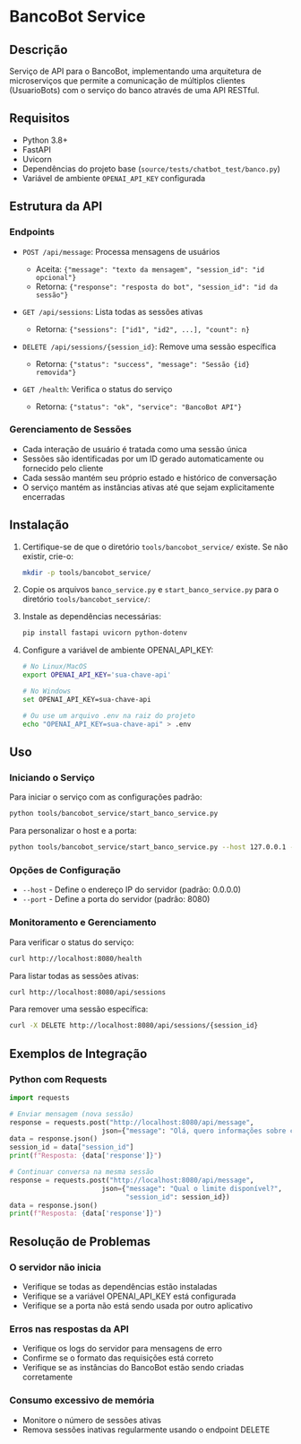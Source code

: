 # BancoBot Service

## Descrição
Serviço de API para o BancoBot, implementando uma arquitetura de microserviços que permite a comunicação de múltiplos clientes (UsuarioBots) com o serviço do banco através de uma API RESTful.

## Requisitos
- Python 3.8+
- FastAPI
- Uvicorn
- Dependências do projeto base (`source/tests/chatbot_test/banco.py`)
- Variável de ambiente `OPENAI_API_KEY` configurada

## Estrutura da API

### Endpoints
- `POST /api/message`: Processa mensagens de usuários
  - Aceita: `{"message": "texto da mensagem", "session_id": "id opcional"}`
  - Retorna: `{"response": "resposta do bot", "session_id": "id da sessão"}`

- `GET /api/sessions`: Lista todas as sessões ativas
  - Retorna: `{"sessions": ["id1", "id2", ...], "count": n}`

- `DELETE /api/sessions/{session_id}`: Remove uma sessão específica
  - Retorna: `{"status": "success", "message": "Sessão {id} removida"}`

- `GET /health`: Verifica o status do serviço
  - Retorna: `{"status": "ok", "service": "BancoBot API"}`

### Gerenciamento de Sessões
- Cada interação de usuário é tratada como uma sessão única
- Sessões são identificadas por um ID gerado automaticamente ou fornecido pelo cliente
- Cada sessão mantém seu próprio estado e histórico de conversação
- O serviço mantém as instâncias ativas até que sejam explicitamente encerradas

## Instalação

1. Certifique-se de que o diretório `tools/bancobot_service/` existe. Se não existir, crie-o:
   ```bash
   mkdir -p tools/bancobot_service/
   ```

2. Copie os arquivos `banco_service.py` e `start_banco_service.py` para o diretório `tools/bancobot_service/`:

3. Instale as dependências necessárias:
   ```bash
   pip install fastapi uvicorn python-dotenv
   ```

4. Configure a variável de ambiente OPENAI_API_KEY:
   ```bash
   # No Linux/MacOS
   export OPENAI_API_KEY='sua-chave-api'
   
   # No Windows
   set OPENAI_API_KEY=sua-chave-api
   
   # Ou use um arquivo .env na raiz do projeto
   echo "OPENAI_API_KEY=sua-chave-api" > .env
   ```

## Uso

### Iniciando o Serviço

Para iniciar o serviço com as configurações padrão:
```bash
python tools/bancobot_service/start_banco_service.py
```

Para personalizar o host e a porta:
```bash
python tools/bancobot_service/start_banco_service.py --host 127.0.0.1 --port 8088
```

### Opções de Configuração

- `--host` - Define o endereço IP do servidor (padrão: 0.0.0.0)
- `--port` - Define a porta do servidor (padrão: 8080)

### Monitoramento e Gerenciamento

Para verificar o status do serviço:
```bash
curl http://localhost:8080/health
```

Para listar todas as sessões ativas:
```bash
curl http://localhost:8080/api/sessions
```

Para remover uma sessão específica:
```bash
curl -X DELETE http://localhost:8080/api/sessions/{session_id}
```

## Exemplos de Integração

### Python com Requests
```python
import requests

# Enviar mensagem (nova sessão)
response = requests.post("http://localhost:8080/api/message", 
                       json={"message": "Olá, quero informações sobre cartões de crédito"})
data = response.json()
session_id = data["session_id"]
print(f"Resposta: {data['response']}")

# Continuar conversa na mesma sessão
response = requests.post("http://localhost:8080/api/message", 
                       json={"message": "Qual o limite disponível?", 
                             "session_id": session_id})
data = response.json()
print(f"Resposta: {data['response']}")
```

## Resolução de Problemas

### O servidor não inicia
- Verifique se todas as dependências estão instaladas
- Verifique se a variável OPENAI_API_KEY está configurada
- Verifique se a porta não está sendo usada por outro aplicativo

### Erros nas respostas da API
- Verifique os logs do servidor para mensagens de erro
- Confirme se o formato das requisições está correto
- Verifique se as instâncias do BancoBot estão sendo criadas corretamente

### Consumo excessivo de memória
- Monitore o número de sessões ativas
- Remova sessões inativas regularmente usando o endpoint DELETE